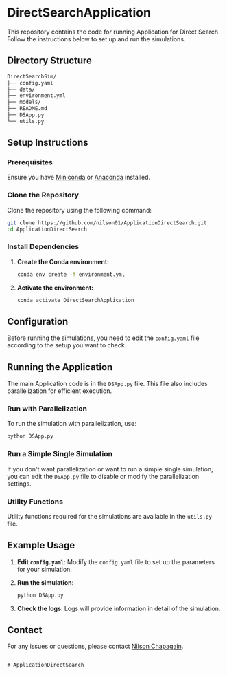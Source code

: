
# DirectSearchApplication

This repository contains the code for running Application for Direct Search. Follow the instructions below to set up and run the simulations.

## Directory Structure

```sh
DirectSearchSim/
├── config.yaml
├── data/
├── environment.yml
├── models/
├── README.md
├── DSApp.py
└── utils.py
```

## Setup Instructions

### Prerequisites

Ensure you have [Miniconda](https://docs.conda.io/en/latest/miniconda.html) or [Anaconda](https://www.anaconda.com/products/distribution) installed.

### Clone the Repository

Clone the repository using the following command:

```sh
git clone https://github.com/nilson01/ApplicationDirectSearch.git
cd ApplicationDirectSearch
```

### Install Dependencies

1. **Create the Conda environment:**

   ```sh
   conda env create -f environment.yml
   ```

2. **Activate the environment:**

   ```sh
   conda activate DirectSearchApplication
   ```

## Configuration

Before running the simulations, you need to edit the `config.yaml` file according to the setup you want to check.

## Running the Application

The main Application code is in the `DSApp.py` file. This file also includes parallelization for efficient execution.

### Run with Parallelization

To run the simulation with parallelization, use:

```sh
python DSApp.py
```

### Run a Simple Single Simulation

If you don't want parallelization or want to run a simple single simulation, you can edit the `DSApp.py` file to disable or modify the parallelization settings.

### Utility Functions

Utility functions required for the simulations are available in the `utils.py` file.


## Example Usage

1. **Edit `config.yaml`**:
   Modify the `config.yaml` file to set up the parameters for your simulation.

2. **Run the simulation**:
   ```sh
   python DSApp.py
   ```

3. **Check the logs**:
   Logs will provide information in detail of the simulation.

## Contact

For any issues or questions, please contact [Nilson Chapagain](mailto:nilson.chapagain@gmail.com).
```

# ApplicationDirectSearch

